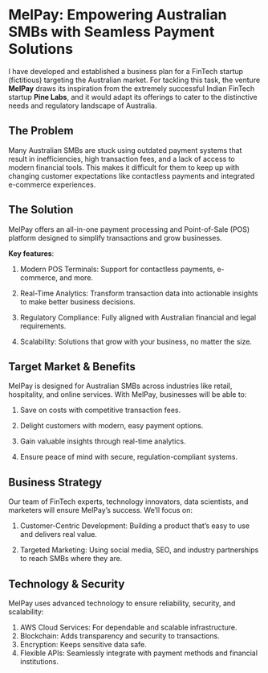 # MelPay: Empowering Australian SMBs with Seamless Payment Solutions

I have 
developed and established a business plan for a FinTech startup (fictitious) targeting the Australian market. For tackling this task, the venture **MelPay** draws its 
inspiration from the extremely successful Indian FinTech startup **Pine Labs**, and it would 
adapt its offerings to cater to the distinctive needs and regulatory landscape of Australia.  

## The Problem
Many Australian SMBs are stuck using outdated payment systems that result in inefficiencies, high transaction fees, and a lack of access to modern financial tools. This makes it difficult for them to keep up with changing customer expectations like contactless payments and integrated e-commerce experiences.

## The Solution
MelPay offers an all-in-one payment processing and Point-of-Sale (POS) platform designed to simplify transactions and grow businesses.

**Key features**:

1. Modern POS Terminals: Support for contactless payments, e-commerce, and more.

2. Real-Time Analytics: Transform transaction data into actionable insights to make better business decisions.

3. Regulatory Compliance: Fully aligned with Australian financial and legal requirements.

4. Scalability: Solutions that grow with your business, no matter the size.

## Target Market & Benefits
MelPay is designed for Australian SMBs across industries like retail, hospitality, and online services. With MelPay, businesses will be able to:

1. Save on costs with competitive transaction fees.

2. Delight customers with modern, easy payment options.

3. Gain valuable insights through real-time analytics.

4. Ensure peace of mind with secure, regulation-compliant systems.

## Business Strategy
Our team of FinTech experts, technology innovators, data scientists, and marketers will ensure MelPay’s success. We’ll focus on:

1. Customer-Centric Development: Building a product that’s easy to use and delivers real value.

2. Targeted Marketing: Using social media, SEO, and industry partnerships to reach SMBs where they are.

## Technology & Security
MelPay uses advanced technology to ensure reliability, security, and scalability:

1. AWS Cloud Services: For dependable and scalable infrastructure.
2. Blockchain: Adds transparency and security to transactions.
3. Encryption: Keeps sensitive data safe.
4. Flexible APIs: Seamlessly integrate with payment methods and financial institutions.

